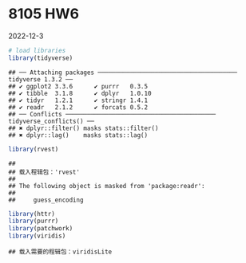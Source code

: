 8105 HW6
================
2022-12-3

``` r
# load libraries
library(tidyverse)
```

    ## ── Attaching packages ─────────────────────────────────────── tidyverse 1.3.2 ──
    ## ✔ ggplot2 3.3.6      ✔ purrr   0.3.5 
    ## ✔ tibble  3.1.8      ✔ dplyr   1.0.10
    ## ✔ tidyr   1.2.1      ✔ stringr 1.4.1 
    ## ✔ readr   2.1.2      ✔ forcats 0.5.2 
    ## ── Conflicts ────────────────────────────────────────── tidyverse_conflicts() ──
    ## ✖ dplyr::filter() masks stats::filter()
    ## ✖ dplyr::lag()    masks stats::lag()

``` r
library(rvest)
```

    ## 
    ## 载入程辑包：'rvest'
    ## 
    ## The following object is masked from 'package:readr':
    ## 
    ##     guess_encoding

``` r
library(httr)
library(purrr)
library(patchwork)
library(viridis)
```

    ## 载入需要的程辑包：viridisLite
